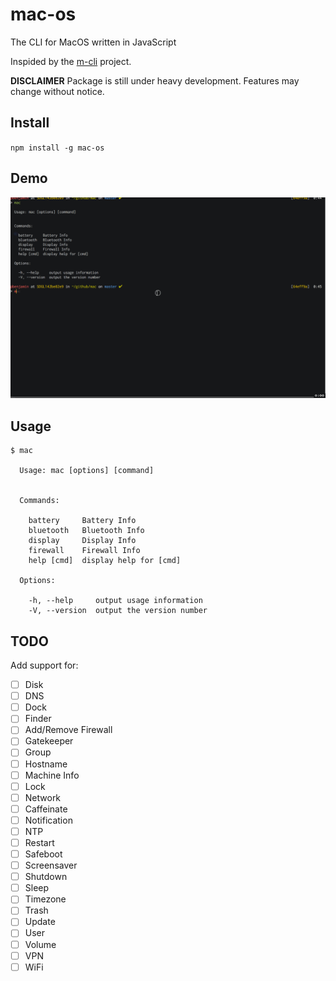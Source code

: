 # mac-os
The CLI for MacOS written in JavaScript

Inspided by the [m-cli](https://github.com/rgcr/m-cli) project.

**DISCLAIMER** Package is still under heavy development. Features may change without notice.

## Install
`npm install -g mac-os`

## Demo
![mac demo](./img/mac_demo.gif)

## Usage
```
$ mac

  Usage: mac [options] [command]


  Commands:

    battery     Battery Info
    bluetooth   Bluetooth Info
    display     Display Info
    firewall    Firewall Info
    help [cmd]  display help for [cmd]

  Options:

    -h, --help     output usage information
    -V, --version  output the version number
```

## TODO
Add support for:
  - [ ] Disk
  - [ ] DNS
  - [ ] Dock
  - [ ] Finder
  - [ ] Add/Remove Firewall 
  - [ ] Gatekeeper
  - [ ] Group
  - [ ] Hostname
  - [ ] Machine Info
  - [ ] Lock
  - [ ] Network
  - [ ] Caffeinate
  - [ ] Notification
  - [ ] NTP
  - [ ] Restart
  - [ ] Safeboot
  - [ ] Screensaver
  - [ ] Shutdown
  - [ ] Sleep
  - [ ] Timezone
  - [ ] Trash
  - [ ] Update
  - [ ] User
  - [ ] Volume
  - [ ] VPN
  - [ ] WiFi